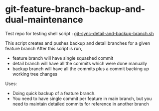 #  git-feature-branch-backup-and-dual-maintenance

Test repo for testing shell script : [git-sync-detail-and-backup-branch.sh](./git-sync-detail-and-backup-branch.sh)

This script creates and pushes backup and detail branches for a given feature branch
After this script is run,

- feature branch will have single squashed commit
- detail branch will have all the commits which were done manually
- backup branch will have all the commits plus a commit backing up working tree changes

Uses:

- Doing quick backup of a feature branch.
- You need to have single commit per feature in main branch, but you need to maintain detailed commits for reference in another branch
